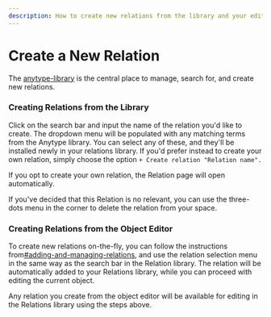 ```yaml
---
description: How to create new relations from the library and your editor
---
```


# Create a New Relation

The [anytype-library](../anytype-library/ "mention") is the central place to manage, search for, and create new relations.

### Creating Relations from the Library

Click on the search bar and input the name of the relation you'd like to create. The dropdown menu will be populated with any matching terms from the Anytype library. You can select any of these, and they'll be installed newly in your relations library. If you'd prefer instead to create your own relation, simply choose the option `+ Create relation "Relation name".`

If you opt to create your own relation, the Relation page will open automatically.

If you've decided that this Relation is no relevant, you can use the three-dots menu in the corner to delete the relation from your space.

### Creating Relations from the Object Editor

To create new relations on-the-fly, you can follow the instructions from[#adding-and-managing-relations](create-a-new-relation.md#adding-and-managing-relations "mention"), and use the relation selection menu in the same way as the search bar in the Relation library. The relation will be automatically added to your Relations library, while you can proceed with editing the current object.

Any relation you create from the object editor will be available for editing in the Relations library using the steps above.
